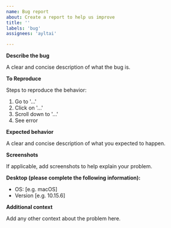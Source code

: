 ```yaml
---
name: Bug report
about: Create a report to help us improve
title: ''
labels: 'bug'
assignees: 'ayltai'

---
```


**Describe the bug**

A clear and concise description of what the bug is.

**To Reproduce**

Steps to reproduce the behavior:

1. Go to '...'
2. Click on '...'
3. Scroll down to '...'
4. See error

**Expected behavior**

A clear and concise description of what you expected to happen.

**Screenshots**

If applicable, add screenshots to help explain your problem.

**Desktop (please complete the following information):**

 - OS: [e.g. macOS]
 - Version [e.g. 10.15.6]

**Additional context**

Add any other context about the problem here.
